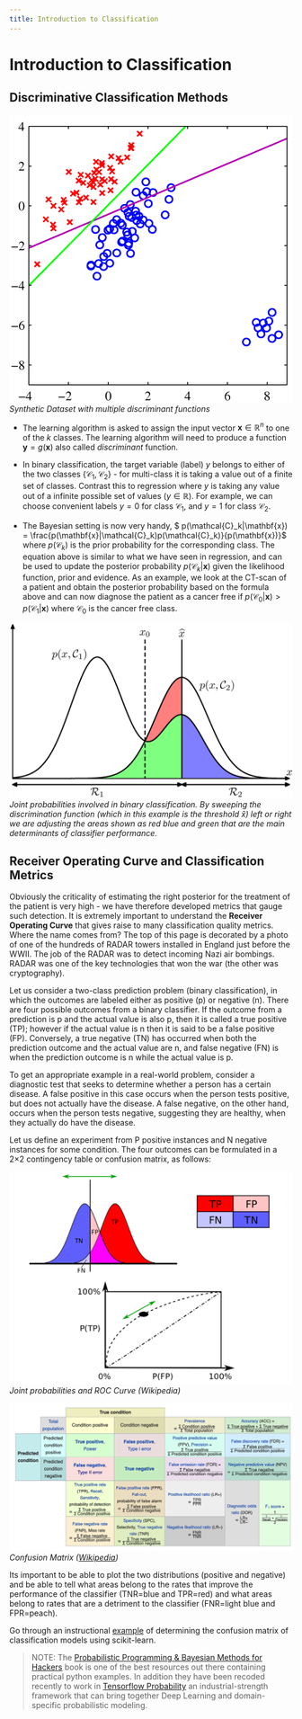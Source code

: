 ```yaml
---
title: Introduction to Classification
---
```


# Introduction to Classification 

## Discriminative Classification Methods

![Bishop](images/Figure4.4b.png)
*Synthetic Dataset with multiple discriminant functions*

* The learning algorithm is asked to assign the input vector $\mathbf{x} \in \mathbb{R}^n$ to one of the $k$ classes.  The learning algorithm will need to produce a function $\mathbf{y}=g(\mathbf{x})$ also called *discriminant* function. 

* In binary classification, the target variable (label) $y$ belongs to either of the two classes $\{\mathcal{C}_1, \mathcal{C}_2\}$ - for multi-class it is taking a value out of a finite set of classes. Contrast this to regression where $y$ is taking any value out of a infinite possible set of values ($y \in \mathbb{R}$). For example,  we can choose convenient labels $y=0$ for class $\mathcal{C}_1$, and $y=1$ for class $\mathcal{C}_2$. 

* The Bayesian setting is now very handy, $ p(\mathcal{C}_k|\mathbf{x}) = \frac{p(\mathbf{x}|\mathcal{C}_k)p(\mathcal{C}_k)}{p(\mathbf{x})}$
where $p(\mathcal{C}_k)$ is the prior probability for the corresponding class. The equation above is similar to what we have seen in regression, and can be used to update the posterior probability  $p(\mathcal{C}_k|\mathbf{x})$ given the likelihood function, prior and evidence. As an example, we look at the CT-scan of a patient and obtain the posterior probability based on the formula above and can now diagnose the patient as a cancer free if $p(\mathcal{C}_0|\mathbf{x}) > p(\mathcal{C}_1|\mathbf{x})$ where $\mathcal{C}_0$ is the cancer free class. 

![Bishop-Figure-1.24](images/Figure1.24.png)
*Joint probabilities involved in binary classification. By sweeping the discrimination function (which in this example is the threshold $\hat{x}$) left or right we are adjusting the areas shown as red blue and green that are the main determinants of classifier performance.*

## Receiver Operating Curve and Classification Metrics
Obviously the criticality of estimating the right posterior for the treatment of the patient is very high - we have therefore developed metrics that gauge such detection. It is extremely important to understand the **Receiver Operating Curve** that gives raise to many classification quality metrics. Where the name comes from? The top of this page is decorated by a photo of one of the hundreds of RADAR towers installed in England just before the WWII. The job of the RADAR was to detect incoming Nazi air bombings. RADAR was one of the key technologies that won the war (the other was cryptography). 

Let us consider a two-class prediction problem (binary classification), in which the outcomes are labeled either as positive (p) or negative (n). There are four possible outcomes from a binary classifier. If the outcome from a prediction is p and the actual value is also p, then it is called a true positive (TP); however if the actual value is n then it is said to be a false positive (FP). Conversely, a true negative (TN) has occurred when both the prediction outcome and the actual value are n, and false negative (FN) is when the prediction outcome is n while the actual value is p.

To get an appropriate example in a real-world problem, consider a diagnostic test that seeks to determine whether a person has a certain disease. A false positive in this case occurs when the person tests positive, but does not actually have the disease. A false negative, on the other hand, occurs when the person tests negative, suggesting they are healthy, when they actually do have the disease.

Let us define an experiment from P positive instances and N negative instances for some condition. The four outcomes can be formulated in a 2×2 contingency table or confusion matrix, as follows:

![ROC](images/ROC_curves.svg.png)
*Joint probabilities and ROC Curve (Wikipedia)*

![Confusion Matrix](images/confusion-matrix.png)
*Confusion Matrix ([Wikipedia](https://en.wikipedia.org/wiki/Receiver_operating_characteristic))*

Its important to be able to plot the two distributions (positive and negative) and be able to tell what areas belong to the rates that improve the performance of the classifier (TNR=blue and TPR=red) and what areas belong to rates that are a detriment to the classifier (FNR=light blue and FPR=peach).

Go through an instructional [example](https://www.kaggle.com/uciml/iris) of determining the confusion matrix of classification models using scikit-learn. 

> NOTE: The [Probabilistic Programming & Bayesian Methods for Hackers](http://camdavidsonpilon.github.io/Probabilistic-Programming-and-Bayesian-Methods-for-Hackers/) book is one of the best resources out there containing practical python examples. In addition they have been recoded recently to work in [Tensorflow Probability](https://medium.com/tensorflow/an-introduction-to-probabilistic-programming-now-available-in-tensorflow-probability-6dcc003ca29e) an industrial-strength framework that can bring together Deep Learning and domain-specific probabilistic modeling. 
